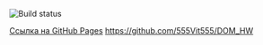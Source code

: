 ![Build status](https://ci.appveyor.com/project/555Vit555/dom-hw)

[Сcылка на GitHub Pages](https://555Vit555.github.io/DOM_HW/)
https://github.com/555Vit555/DOM_HW

